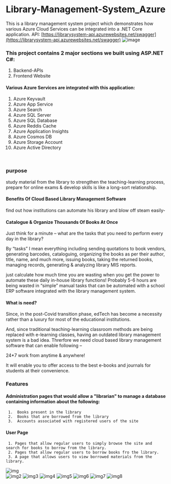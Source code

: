 # Library-Management-System_Azure
This is a library management system project which demonstrates how various Azure Cloud Services can be integrated into a .NET Core application.
API: [https://librarysystem-api.azurewebsites.net/swagger](https://librarysystem-api.azurewebsites.net/swagger)
![image](https://user-images.githubusercontent.com/29853549/121651475-4b3cc880-cab8-11eb-8599-a62d7243ee99.png)

### This project contains 2 major sections we built using ASP.NET C#:

  1. Backend-APIs
  2. Frontend Website
#### Various Azure Services are integrated with this application:

  1. Azure Keyvault
  2. Azure App Service
  3. Azure Search
  4. Azure SQL Server
  5. Azure SQL Database
  6. Azure Reddis Cache
  7. Azure Application Insights
  8. Azure Cosmos DB
  9. Azure Storage Account
 10. Azure Active Directory
 <br> 
 
### purpose
study material from the library to strengthen the teaching-learning process, prepare for online exams & develop skills is like a long-sort relationship.

#### Benefits Of Cloud Based Library Management Software
 find out how institutions can automate his library and blow off steam easily-
 
 
 #### Catalogue & Organize Thousands Of Books At Once
Just think for a minute – what are the tasks that you need to perform every day in the library?

By “tasks” I mean everything including sending quotations to book vendors, generating barcodes, cataloguing, organizing the books as per their author, title, name, and much more, issuing books, taking the returned books, managing records, generating & analyzing library MIS reports.

just calculate how much time you are wasting when you get the power to automate these daily in-house library functions! Probably 5-6 hours are being wasted in “simple” manual tasks that can be automated with a school ERP software integrated with the library management system. 

#### What is need?
Since, in the post-Covid transition phase, edTech has become a necessity rather than a luxury for most of the educational institutions.

And, since traditional teaching-learning classroom methods are being replaced with e-learning classes, having an outdated library management system is a bad idea. Threrfore we need cloud based library management software that can enable following –

  24*7 work from anytime & anywhere!

It will enable you to offer access to the best e-books and journals for students at their convenience.

### Features
#### Administration pages that would allow a "librarian" to manage a database containing information about the following:
     1.  Books present in the library
     2.  Books that are borrowed from the library
     3.  Accounts associated with registered users of the site 
     
#### User Page      
     1. Pages that allow regular users to simply browse the site and search for books to borrow from the library.
     2. Pages that allow regular users to borrow books fro the library.
     3. A page that allows users to view borrowed materials from the library.
     
     
![img](https://raw.githubusercontent.com/Saurabh-pec/Library-Management-System_Azure/main/F-/Login.png?token=GHSAT0AAAAAABTKZBCOGWXY2ZTR74QD7RQAYSYOBLA)  
![img2](https://raw.githubusercontent.com/Saurabh-pec/Library-Management-System_Azure/main/F-/HomePage.png?token=GHSAT0AAAAAABTKZBCOUB4S6MTEI4X4QHEKYSYOBIA)
![img3](https://raw.githubusercontent.com/Saurabh-pec/Library-Management-System_Azure/main/F-/secondPage(Main_Page).png?token=GHSAT0AAAAAABTKZBCOQ5YOSNBUNOCBBJE2YSYOBSA)
![img4](https://raw.githubusercontent.com/Saurabh-pec/Library-Management-System_Azure/main/F-/issueBook.png?token=GHSAT0AAAAAABTKZBCOUS22NE2VDCN6XEIOYSYOBOQ)
![img5](https://raw.githubusercontent.com/Saurabh-pec/Library-Management-System_Azure/main/F-/AddBook.png?token=GHSAT0AAAAAABTKZBCOI5FHWNNW7XLMZ2RSYSYOA2Q)
![img6](https://raw.githubusercontent.com/Saurabh-pec/Library-Management-System_Azure/main/F-/AddMember.png?token=GHSAT0AAAAAABTKZBCOEUI2FUPUYCYAMA2WYSYOA5Q) 
![img7](https://raw.githubusercontent.com/Saurabh-pec/Library-Management-System_Azure/main/F-/AddMemberTable.png?token=GHSAT0AAAAAABTKZBCOTSRMOEFO4WMMK3EAYSYOBBQ) 
![img8](https://raw.githubusercontent.com/Saurabh-pec/Library-Management-System_Azure/main/F-/BookTableSk.png?token=GHSAT0AAAAAABTKZBCOPYGSHYQKJCHJAFHUYSYOBEQ)

     
     


